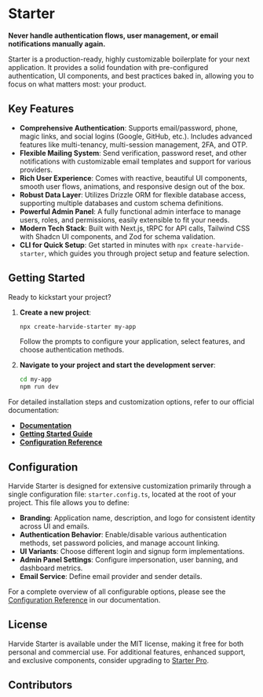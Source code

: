 # Starter

**Never handle authentication flows, user management, or email notifications manually again.**

Starter is a production-ready, highly customizable boilerplate for your next application. It provides a solid foundation with pre-configured authentication, UI components, and best practices baked in, allowing you to focus on what matters most: your product.

## Key Features

-   **Comprehensive Authentication**: Supports email/password, phone, magic links, and social logins (Google, GitHub, etc.). Includes advanced features like multi-tenancy, multi-session management, 2FA, and OTP.
-   **Flexible Mailing System**: Send verification, password reset, and other notifications with customizable email templates and support for various providers.
-   **Rich User Experience**: Comes with reactive, beautiful UI components, smooth user flows, animations, and responsive design out of the box.
-   **Robust Data Layer**: Utilizes Drizzle ORM for flexible database access, supporting multiple databases and custom schema definitions.
-   **Powerful Admin Panel**: A fully functional admin interface to manage users, roles, and permissions, easily extensible to fit your needs.
-   **Modern Tech Stack**: Built with Next.js, tRPC for API calls, Tailwind CSS with Shadcn UI components, and Zod for schema validation.
-   **CLI for Quick Setup**: Get started in minutes with `npx create-harvide-starter`, which guides you through project setup and feature selection.

## Getting Started

Ready to kickstart your project?

1.  **Create a new project**:
    ```bash
    npx create-harvide-starter my-app
    ```
    Follow the prompts to configure your application, select features, and choose authentication methods.

2.  **Navigate to your project and start the development server**:
    ```bash
    cd my-app
    npm run dev
    ```

For detailed installation steps and customization options, refer to our official documentation:

*   **[Documentation](https://starter.harvide.com/docs)**
*   **[Getting Started Guide](/docs/getting-started)**
*   **[Configuration Reference](/docs/configuration)**

## Configuration

Harvide Starter is designed for extensive customization primarily through a single configuration file: `starter.config.ts`, located at the root of your project. This file allows you to define:

*   **Branding**: Application name, description, and logo for consistent identity across UI and emails.
*   **Authentication Behavior**: Enable/disable various authentication methods, set password policies, and manage account linking.
*   **UI Variants**: Choose different login and signup form implementations.
*   **Admin Panel Settings**: Configure impersonation, user banning, and dashboard metrics.
*   **Email Service**: Define email provider and sender details.

For a complete overview of all configurable options, please see the [Configuration Reference](/docs/configuration) in our documentation.

## License

Harvide Starter is available under the MIT license, making it free for both personal and commercial use. For additional features, enhanced support, and exclusive components, consider upgrading to [Starter Pro](https://starter.harvide.com/pro).

## Contributors
